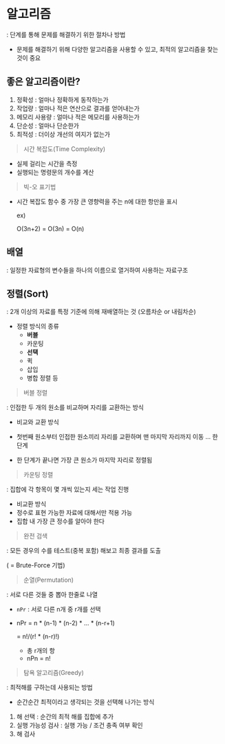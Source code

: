 # 알고리즘

: 단계를 통해 문제를 해결하기 위한 절차나 방법

- 문제를 해결하기 위해 다양한 알고리즘을 사용할 수 있고, 최적의 알고리즘을 찾는 것이 중요



## 좋은 알고리즘이란?

1. 정확성 : 얼마나 정확하게 동작하는가
2. 작업량 : 얼마나 적은 연산으로 결과를 얻어내는가
3. 메모리 사용량 : 얼마나 적은 메모리를 사용하는가
4. 단순성 : 얼마나 단순한가
5. 최적성 : 더이상 개선의 여지가 없는가



> 시간 복잡도(Time Complexity)

- 실제 걸리는 시간을 측정
- 실행되는 명령문의 개수를 계산



> 빅-오 표기법

- 시간 복잡도 함수 중 가장 큰 영향력을 주는 n에 대한 항만을 표시

  ex)

  O(3n+2) = O(3n) = O(n)



## 배열

: 일정한 자료형의 변수들을 하나의 이름으로 열거하여 사용하는 자료구조



## 정렬(Sort)

: 2개 이상의 자료를 특정 기준에 의해 재배열하는 것 (오름차순 or 내림차순)

- 정렬 방식의 종류
  - **버블**
  - 카운팅 
  - **선택**
  -  퀵
  -  삽입
  -  병합 정렬 등



> 버블 정렬

: 인접한 두 개의 원소를 비교하며 자리를 교환하는 방식

- 비교와 교환 방식

- 첫번째 원소부터 인접한 원소끼리 자리를 교환하며 맨 마지막 자리까지 이동 ... 한 단계
- 한 단계가 끝나면 가장 큰 원소가 마지막 자리로 정렬됨 



> 카운팅 정렬

: 집합에 각 항목이 몇 개씩 있는지 세는 작업 진행

- 비교환 방식
- 정수로 표현 가능한 자료에 대해서만 적용 가능
- 집합 내 가장 큰 정수를 알아야 한다



> 완전 검색

: 모든 경우의 수를 테스트(중복 포함) 해보고 최종 결과를 도출

( = Brute-Force 기법)



> 순열(Permutation)

: 서로 다른 것들 중 뽑아 한줄로 나열

- `nPr` : 서로 다른 n개 중 r개를 선택

- nPr = n * (n-1) * (n-2) * ... * (n-r+1)

  = n!/(r! * (n-r)!)

  - 총 r개의 항
  - nPn = n!



> 탐욕 알고리즘(Greedy)

: 최적해를 구하는데 사용되는 방법

- 순간순간 최적이라고 생각되는 것을 선택해 나가는 방식

1. 해 선택 : 순간의 최적 해를 집합에 추가
2. 실행 가능성 검사 : 실행 가능 / 조건 충족 여부 확인
3. 해 검사 
